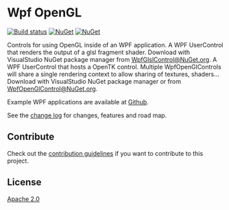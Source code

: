# Wpf OpenGL

[![Build status](https://ci.appveyor.com/api/projects/status/ps7l5ykeb39mpsj1?svg=true)](https://ci.appveyor.com/project/danielscherzer/wpfopengl)
[![NuGet](https://img.shields.io/nuget/v/WpfOpenGlControl.svg)](https://www.nuget.org/packages/WpfOpenGlControl//)
[![NuGet](https://img.shields.io/nuget/v/WpfOpenGlControl.svg)](https://www.nuget.org/packages/WpfOpenGlControl//)


Controls for using OpenGL inside of an WPF application.
A WPF UserControl that renders the output of a glsl fragment shader. Download with VisualStudio NuGet package manager from [WpfGlslControl@NuGet.org](https://www.nuget.org/packages/WpfGlslControl/).
A WPF UserControl that hosts a OpenTK control. Multiple WpfOpenGlControls will share a single rendering context to allow sharing of textures, shaders... Download with VisualStudio NuGet package manager or from [WpfOpenGlControl@NuGet.org](https://www.nuget.org/packages/WpfOpenGlControl/).
 
Example WPF applications are available at [Github](https://github.com/danielscherzer/WpfOpenGL/tree/master/examples). 

See the [change log](CHANGELOG.md) for changes, features and road map.

## Contribute
Check out the [contribution guidelines](CONTRIBUTING.md)
if you want to contribute to this project.

## License
[Apache 2.0](LICENSE)